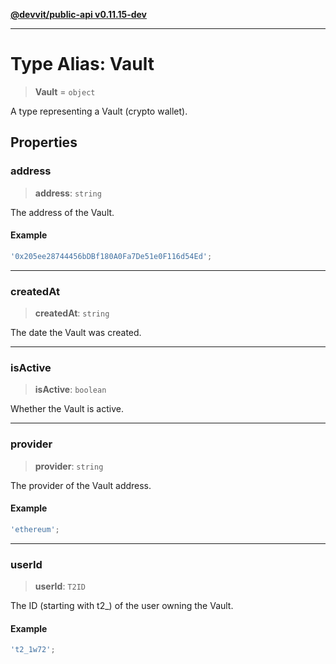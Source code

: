 [**@devvit/public-api v0.11.15-dev**](../../README.md)

---

# Type Alias: Vault

> **Vault** = `object`

A type representing a Vault (crypto wallet).

## Properties

<a id="address"></a>

### address

> **address**: `string`

The address of the Vault.

#### Example

```ts
'0x205ee28744456bDBf180A0Fa7De51e0F116d54Ed';
```

---

<a id="createdat"></a>

### createdAt

> **createdAt**: `string`

The date the Vault was created.

---

<a id="isactive"></a>

### isActive

> **isActive**: `boolean`

Whether the Vault is active.

---

<a id="provider"></a>

### provider

> **provider**: `string`

The provider of the Vault address.

#### Example

```ts
'ethereum';
```

---

<a id="userid"></a>

### userId

> **userId**: `T2ID`

The ID (starting with t2\_) of the user owning the Vault.

#### Example

```ts
't2_1w72';
```
